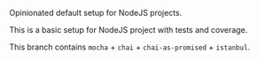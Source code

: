 Opinionated default setup for NodeJS projects.

This is a basic setup for NodeJS project with tests and coverage.

This branch contains `mocha` + `chai` + `chai-as-promised` + `istanbul`.